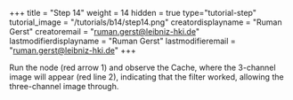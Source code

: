 +++
title = "Step 14"
weight = 14
hidden = true
type="tutorial-step"
tutorial_image = "/tutorials/b14/step14.png"
creatordisplayname = "Ruman Gerst"
creatoremail = "ruman.gerst@leibniz-hki.de"
lastmodifierdisplayname = "Ruman Gerst"
lastmodifieremail = "ruman.gerst@leibniz-hki.de"
+++

Run the node (red arrow 1) and observe the Cache, where the 3-channel image will appear (red line 2), indicating that the filter worked, allowing the three-channel image through. 